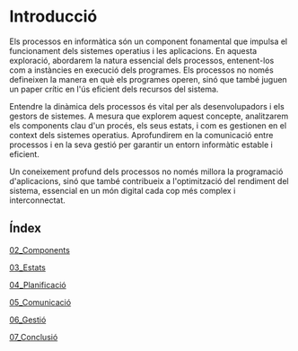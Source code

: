# Introducció

Els processos en informàtica són un component fonamental que impulsa el funcionament dels sistemes operatius i les aplicacions. En aquesta exploració, abordarem la natura essencial dels processos, entenent-los com a instàncies en execució dels programes. Els processos no només defineixen la manera en què els programes operen, sinó que també juguen un paper crític en l'ús eficient dels recursos del sistema.

Entendre la dinàmica dels processos és vital per als desenvolupadors i els gestors de sistemes. A mesura que explorem aquest concepte, analitzarem els components clau d'un procés, els seus estats, i com es gestionen en el context dels sistemes operatius. Aprofundirem en la comunicació entre processos i en la seva gestió per garantir un entorn informàtic estable i eficient.

Un coneixement profund dels processos no només millora la programació d'aplicacions, sinó que també contribueix a l'optimització del rendiment del sistema, essencial en un món digital cada cop més complex i interconnectat.

## Índex
[02_Components](02_Components.md)

[03_Estats](03_Estats.md)

[04_Planificació](04_Planificacio.md)

[05_Comunicació](05_Comunicacio.md)

[06_Gestió](06_Gestio.md)

[07_Conclusió](07_Conclusio.md)
